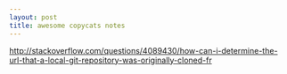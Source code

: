 ```yaml
---
layout: post
title: awesome copycats notes
---
```



http://stackoverflow.com/questions/4089430/how-can-i-determine-the-url-that-a-local-git-repository-was-originally-cloned-fr
